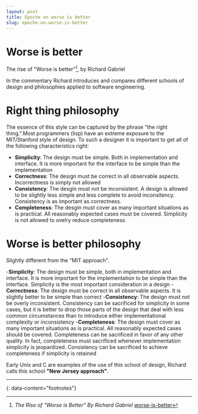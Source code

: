 ```yaml
---
layout: post
title: Epoche on worse is better
slug: epoche-on-worse-is-better
---
```


# Worse is better

The rise of "Worse is better"[^1], by Richard Gabriel

In the commentary Richard introduces and compares different schools of design and philosophies applied to software engineering.

# Right thing philosophy

The essence of this style can be captured by the phrase "the right thing.".Most programmers (lisp) have an extreme exposure to the MIT/Stanford style of design. To such a designer it is important to get all of the following characteristics right:

- **Simplicity**: The design must be simple. Both in implementation and interface. It is more important for the interface to be simple than the implementation
- **Correctness**: The design must be correct in all observable aspects. Incorrectness is simply not allowed
- **Consistency**: The desgin must not be inconsistent. A design is allowed to be slightly less simple and less complete to avoid inconsitency. Consistency is as important as correctness.
- **Completeness**: The desgin must cover as many important situations as is practical. All reasonably expected cases must be covered. Simplicity is not allowed to ovelry reduce completeness.

# Worse is better philosophy

Slightly different from the "MIT approach".

-**Simplicity**: The design must be simple, both in implementation and interface. It is more important for the implementation to be simple than the interface. Simplicity is the most important consideration in a design
-**Correctness**: The design must be correct in all observable aspects. It is slightly better to be simple than correct 
-**Consistency**: The design must not be overly inconsistent. Consistency can be sacrificed for simplicity in some cases, but it is better to drop those parts of the design that deal with less common circumstances than to introduce either implementational complexity or inconsistency 
-**Completeness**: The design must cover as many important situations as is practical. All reasonably expected cases should be covered. Completeness can be sacrificed in favor of any other quality. In fact, completeness must sacrificed whenever implementation simplicity is jeopardized. Consistency can be sacrificed to achieve completeness if simplicity is retained

Early Unix and C are examples of the use of this school of design, Richard calls this school **"New Jersey approach"**.

---
{: data-content="footnotes"}

[^1]: *The Rise of "Worse is Better" By Richard Gabriel* [worse-is-better](https://www.jwz.org/doc/worse-is-better.html) 